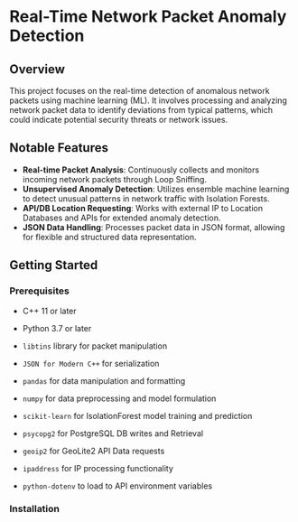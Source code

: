 # Real-Time Network Packet Anomaly Detection

## Overview

This project focuses on the real-time detection of anomalous network packets using machine learning (ML). It involves processing and analyzing network packet data to identify deviations from typical patterns, which could indicate potential security threats or network issues.

## Notable Features

- **Real-time Packet Analysis**: Continuously collects and monitors incoming network packets through Loop Sniffing.
- **Unsupervised Anomaly Detection**: Utilizes ensemble machine learning to detect unusual patterns in network traffic with Isolation Forests.
- **API/DB Location Requesting**: Works with external IP to Location Databases and APIs for extended anomaly detection. 
- **JSON Data Handling**: Processes packet data in JSON format, allowing for flexible and structured data representation.

## Getting Started

### Prerequisites

- C++ 11 or later
- Python 3.7 or later
- `libtins` library for packet manipulation

- `JSON for Modern C++` for serialization
- `pandas` for data manipulation and formatting
- `numpy` for data preprocessing and model formulation
- `scikit-learn` for IsolationForest model training and prediction
- `psycopg2` for PostgreSQL DB writes and Retrieval
- `geoip2` for GeoLite2 API Data requests
- `ipaddress` for IP processing functionality
- `python-dotenv` to load to API environment variables

### Installation





